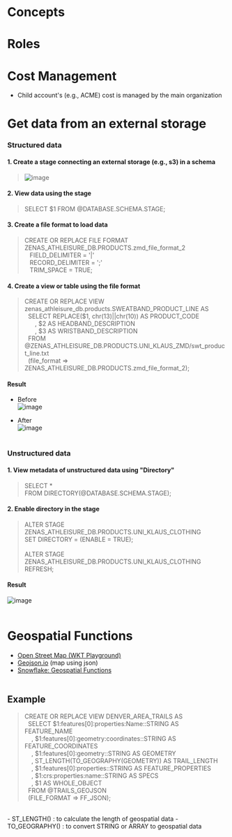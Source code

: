 # Concepts

# Roles

# Cost Management
- Child account's (e.g., ACME) cost is managed by the main organization

# Get data from an external storage
### Structured data
#### 1. Create a stage connecting an external storage (e.g., s3) in a schema
> ![image](https://github.com/youngmin-jin/practice/assets/135728064/c3b60801-fb92-4f92-b95b-bc61d1629fc3)

#### 2. View data using the stage
> SELECT $1 FROM @DATABASE.SCHEMA.STAGE;

#### 3. Create a file format to load data
> CREATE OR REPLACE FILE FORMAT ZENAS_ATHLEISURE_DB.PRODUCTS.zmd_file_format_2 <br/>
> &nbsp;&nbsp;&nbsp;FIELD_DELIMITER = '|' <br/>
> &nbsp;&nbsp;&nbsp;RECORD_DELIMITER = ';' <br/>
> &nbsp;&nbsp;&nbsp;TRIM_SPACE = TRUE; <br/>

#### 4. Create a view or table using the file format
> CREATE OR REPLACE VIEW zenas_athleisure_db.products.SWEATBAND_PRODUCT_LINE AS <br/>
> &nbsp;&nbsp;SELECT REPLACE($1, chr(13)||chr(10)) AS PRODUCT_CODE <br/>
> &nbsp;&nbsp;&nbsp;&nbsp;&nbsp;&nbsp;, $2 AS HEADBAND_DESCRIPTION <br/>
> &nbsp;&nbsp;&nbsp;&nbsp;&nbsp;&nbsp;, $3 AS WRISTBAND_DESCRIPTION <br/>
> &nbsp;&nbsp;FROM @ZENAS_ATHLEISURE_DB.PRODUCTS.UNI_KLAUS_ZMD/swt_product_line.txt <br/>
> &nbsp;&nbsp;(file_format => ZENAS_ATHLEISURE_DB.PRODUCTS.zmd_file_format_2); 

#### Result
- Before <br/>
![image](https://github.com/youngmin-jin/practice/assets/135728064/29bda676-82a4-4857-b6ba-ee8eb4e010b0) <br/>

- After <br/>
![image](https://github.com/youngmin-jin/practice/assets/135728064/0bb6f84b-ef89-4420-910e-9674a59ed7a4)
<br/><br/>

### Unstructured data
#### 1. View metadata of unstructured data using "Directory"
> SELECT * <br/>
> FROM DIRECTORY(@DATABASE.SCHEMA.STAGE);

#### 2. Enable directory in the stage
> ALTER STAGE ZENAS_ATHLEISURE_DB.PRODUCTS.UNI_KLAUS_CLOTHING <br/>
> SET DIRECTORY = (ENABLE = TRUE); <br/>
> <br/>
> ALTER STAGE ZENAS_ATHLEISURE_DB.PRODUCTS.UNI_KLAUS_CLOTHING REFRESH;<br/>

#### Result
![image](https://github.com/youngmin-jin/practice/assets/135728064/d0398574-acfe-4c63-90fc-d9804725a79f)
<br/><br/>


# Geospatial Functions
- [Open Street Map (WKT Playground)](https://clydedacruz.github.io/openstreetmap-wkt-playground/)
- [Geojson.io](https://geojson.io/#map=2/0/20) (map using json)
- [Snowflake: Geospatial Functions](https://docs.snowflake.com/en/sql-reference/functions-geospatial)
<br/><br/>

## Example
> CREATE OR REPLACE VIEW DENVER_AREA_TRAILS AS <br/>
> &nbsp;&nbsp;SELECT $1:features[0]:properties:Name::STRING AS FEATURE_NAME <br/>
> &nbsp;&nbsp;&nbsp;&nbsp;, $1:features[0]:geometry:coordinates::STRING AS FEATURE_COORDINATES <br/>
> &nbsp;&nbsp;&nbsp;&nbsp;, $1:features[0]:geometry::STRING AS GEOMETRY <br/>
> &nbsp;&nbsp;&nbsp;&nbsp;, ST_LENGTH(TO_GEOGRAPHY(GEOMETRY)) AS TRAIL_LENGTH <br/>
> &nbsp;&nbsp;&nbsp;&nbsp;, $1:features[0]:properties::STRING AS FEATURE_PROPERTIES <br/>
> &nbsp;&nbsp;&nbsp;&nbsp;, $1:crs:properties:name::STRING AS SPECS <br/>
> &nbsp;&nbsp;&nbsp;&nbsp;, $1 AS WHOLE_OBJECT <br/>
> &nbsp;&nbsp;FROM @TRAILS_GEOJSON <br/>
> &nbsp;&nbsp;(FILE_FORMAT => FF_JSON);
<br/>
  - ST_LENGTH() : to calculate the length of geospatial data
  - TO_GEOGRAPHY() : to convert STRING or ARRAY to geospatial data








